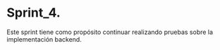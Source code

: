 # Sprint_4.

Este sprint tiene como propósito continuar realizando pruebas sobre la implementación backend.
